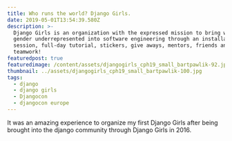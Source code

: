 ```yaml
---
title: Who runs the world? Django Girls.
date: 2019-05-01T13:54:39.580Z
description: >-
  Django Girls is an organization with the expressed mission to bring women and
  gender underrepresented into software engineering through an installation
  session, full-day tutorial, stickers, give aways, mentors, friends and
  teamwork!
featuredpost: true
featuredimage: /content/assets/djangogirls_cph19_small_bartpawlik-92.jpg
thumbnail: ../assets/djangogirls_cph19_small_bartpawlik-100.jpg
tags:
  - django
  - django girls
  - Djangocon
  - djangocon europe
---
```

It was an amazing experience to organize my first Django Girls after being brought into the django community through Django Girls in 2016.
